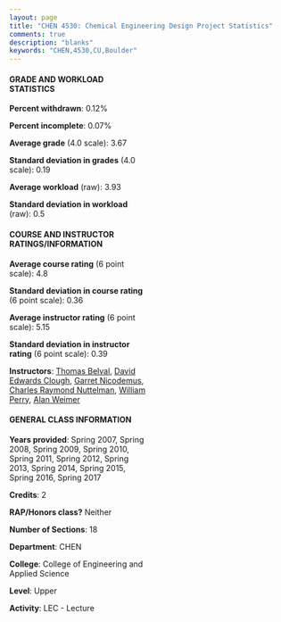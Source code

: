 ```yaml
---
layout: page
title: "CHEN 4530: Chemical Engineering Design Project Statistics"
comments: true
description: "blanks"
keywords: "CHEN,4530,CU,Boulder"
---
```

<head>
<script src="https://ajax.googleapis.com/ajax/libs/jquery/2.1.3/jquery.min.js"></script>
<script src="https://dl.dropboxusercontent.com/s/pc42nxpaw1ea4o9/highcharts.js?dl=0"></script>
<!-- <script src="../assets/js/highcharts.js"></script> -->
<style type="text/css">@font-face {
	font-family: "Bebas Neue";
	src: url(https://www.filehosting.org/file/details/544349/BebasNeue Regular.otf) format("opentype");
	}
	h1.Bebas { 
		font-family: "Bebas Neue", Verdana, Tahoma;
	}
</style>
</head>
<body>
	<div id="container" style="float: right; width: 45%; height: 88%; margin-left: 2.5%; margin-right: 2.5%;"></div>
	<script language="JavaScript">
		$(document).ready(function() {
		var chart = {type: 'column'};
		var title = {text: 'Grade Distribution'};
		var xAxis = {categories: ['A','B','C','D','F'],crosshair: true};
		var yAxis = {min: 0,title: {text: 'Percentage'}};
		var tooltip = {headerFormat: '<center><b><span style="font-size:20px">{point.key}</span></b></center>',
		               pointFormat: '<td style="padding:0"><b>{point.y:.1f}%</b></td>',
		               footerFormat: '</table>',shared: true,useHTML: true};
		var plotOptions = {column: {pointPadding: 0.0,borderWidth: 0}};  
		var credits = {enabled: false};var series= [{name: 'Percent',data: [72.18,25.57,2.14,0.0,0.1,]}];
		var json = {};
		json.chart = chart;
		json.title = title;
		json.tooltip = tooltip;
		json.xAxis = xAxis;
		json.yAxis = yAxis;  
		json.series = series;
		json.plotOptions = plotOptions;  
		json.credits = credits;
		$('#container').highcharts(json);
	});
	</script>
</body>
			   
#### GRADE AND WORKLOAD STATISTICS

**Percent withdrawn**: 0.12%

**Percent incomplete**: 0.07%

**Average grade** (4.0 scale): 3.67

**Standard deviation in grades** (4.0 scale): 0.19

**Average workload** (raw): 3.93

**Standard deviation in workload** (raw): 0.5

#### COURSE AND INSTRUCTOR RATINGS/INFORMATION

**Average course rating** (6 point scale): 4.8

**Standard deviation in course rating** (6 point scale): 0.36

**Average instructor rating** (6 point scale): 5.15

**Standard deviation in instructor rating** (6 point scale): 0.39

**Instructors**: <a href='../../instructors/Thomas_Belval'>Thomas Belval</a>, <a href='../../instructors/David_Edwards_Clough'>David Edwards Clough</a>, <a href='../../instructors/Garret_Nicodemus'>Garret Nicodemus</a>, <a href='../../instructors/Charles_Raymond_Nuttelman'>Charles Raymond Nuttelman</a>, <a href='../../instructors/William_Perry'>William Perry</a>, <a href='../../instructors/Alan_Weimer'>Alan Weimer</a>

#### GENERAL CLASS INFORMATION

**Years provided**: Spring 2007, Spring 2008, Spring 2009, Spring 2010, Spring 2011, Spring 2012, Spring 2013, Spring 2014, Spring 2015, Spring 2016, Spring 2017

**Credits**: 2

**RAP/Honors class?** Neither

**Number of Sections**: 18

**Department**: CHEN

**College**: College of Engineering and Applied Science

**Level**: Upper

**Activity**: LEC - Lecture
